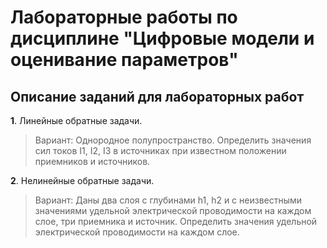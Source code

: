 # Лабораторные работы по дисциплине "Цифровые модели и оценивание параметров" #
## Описание заданий для лабораторных работ ##

**1**. Линейные обратные задачи.
> Вариант: Однородное полупространство. Определить значения сил токов I1, I2, I3 в источниках при известном положении приемников и источников.

**2**. Нелинейные обратные задачи.
> Вариант: Даны два слоя c глубинами h1, h2 и с неизвестными значениями удельной электрической проводимости на каждом слое, три приемника и источник. Определить значения удельной электрической проводимости на каждом слое.